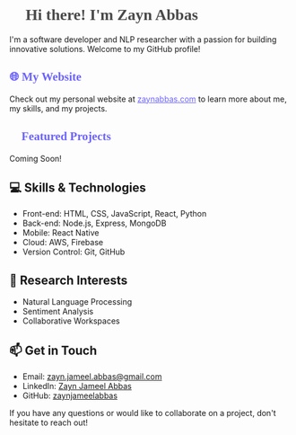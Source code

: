 <h1 style="color: #4a4a4a; font-family: 'Press Start 2P', cursive;">👋 Hi there! I'm Zayn Abbas</h1>

I'm a software developer and NLP researcher with a passion for building innovative solutions. Welcome to my GitHub profile!

<h2 style="color: #6c63ff; font-family: 'Press Start 2P', cursive;">🌐 My Website</h2>

Check out my personal website at <a href="https://zaynjabbas.webflow.io/" style="color: #6c63ff;">zaynabbas.com</a> to learn more about me, my skills, and my projects.

<h2 style="color: #6c63ff; font-family: 'Press Start 2P', cursive;">🚀 Featured Projects</h2>

Coming Soon!

## 💻 Skills & Technologies

- Front-end: HTML, CSS, JavaScript, React, Python
- Back-end: Node.js, Express, MongoDB
- Mobile: React Native
- Cloud: AWS, Firebase
- Version Control: Git, GitHub

## 🔬 Research Interests

- Natural Language Processing
- Sentiment Analysis
- Collaborative Workspaces

## 📫 Get in Touch

- Email: [zayn.jameel.abbas@gmail.com](mailto:zayn.jameel.abbas@gmail.com)
- LinkedIn: [Zayn Jameel Abbas](https://www.linkedin.com/in/zayn-j-abbas/)
- GitHub: [zaynjameelabbas](https://github.com/zaynjameelabbas)

If you have any questions or would like to collaborate on a project, don't hesitate to reach out!

